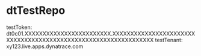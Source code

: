 # dtTestRepo
testToken: dt0c01.XXXXXXXXXXXXXXXXXXXXXXXX.XXXXXXXXXXXXXXXXXXXXXXXXXXXXXXXXXXXXXXXXXXXXXXXXXXXXXXXXXXXXXXXX
testTenant: xy123.live.apps.dynatrace.com
